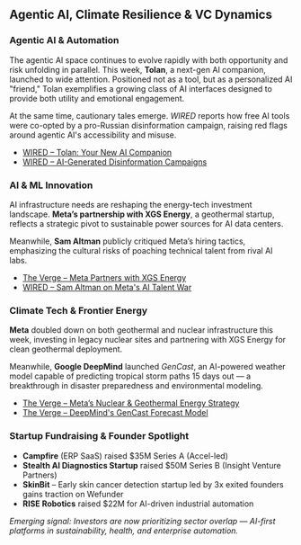 <h2>Agentic AI, Climate Resilience & VC Dynamics </h2>

<h3>Agentic AI & Automation</h3>
<p>
  The agentic AI space continues to evolve rapidly with both opportunity and risk unfolding in parallel. This week, <strong>Tolan</strong>, a next-gen AI companion, launched to wide attention. Positioned not as a tool, but as a personalized AI "friend," Tolan exemplifies a growing class of AI interfaces designed to provide both utility and emotional engagement.
</p>
<p>
  At the same time, cautionary tales emerge. <em>WIRED</em> reports how free AI tools were co-opted by a pro-Russian disinformation campaign, raising red flags around agentic AI's accessibility and misuse.
</p>
<ul>
  <li><a href="https://www.wired.com/story/tolan-ai-chatbot/">WIRED – Tolan: Your New AI Companion</a></li>
  <li><a href="https://www.wired.com/story/ai-propaganda/">WIRED – AI-Generated Disinformation Campaigns</a></li>
</ul>

<h3>AI & ML Innovation</h3>
<p>
  AI infrastructure needs are reshaping the energy-tech investment landscape. <strong>Meta’s partnership with XGS Energy</strong>, a geothermal startup, reflects a strategic pivot to sustainable power sources for AI data centers.
</p>
<p>
  Meanwhile, <strong>Sam Altman</strong> publicly critiqued Meta’s hiring tactics, emphasizing the cultural risks of poaching technical talent from rival AI labs.
</p>
<ul>
  <li><a href="https://www.theverge.com/meta-xgs-energy-deal">The Verge – Meta Partners with XGS Energy</a></li>
  <li><a href="https://www.wired.com/story/meta-poaching-openai-talent/">WIRED – Sam Altman on Meta's AI Talent War</a></li>
</ul>

<h3>Climate Tech & Frontier Energy</h3>
<p>
  <strong>Meta</strong> doubled down on both geothermal and nuclear infrastructure this week, investing in legacy nuclear sites and partnering with XGS Energy for clean geothermal deployment.
</p>
<p>
  Meanwhile, <strong>Google DeepMind</strong> launched <em>GenCast</em>, an AI-powered weather model capable of predicting tropical storm paths 15 days out — a breakthrough in disaster preparedness and environmental modeling.
</p>
<ul>
  <li><a href="https://www.theverge.com/meta-clean-energy">The Verge – Meta’s Nuclear & Geothermal Energy Strategy</a></li>
  <li><a href="https://www.theverge.com/gencast-ai-weather/">The Verge – DeepMind's GenCast Forecast Model</a></li>
</ul>

<h3>Startup Fundraising & Founder Spotlight</h3>
<ul>
  <li><strong>Campfire</strong> (ERP SaaS) raised $35M Series A (Accel-led)</li>
  <li><strong>Stealth AI Diagnostics Startup</strong> raised $50M Series B (Insight Venture Partners)</li>
  <li><strong>SkinBit</strong> – Early skin cancer detection startup led by 3x exited founders gains traction on Wefunder</li>
  <li><strong>RISE Robotics</strong> raised $22M for AI-driven industrial automation</li>
</ul>

<p><em>Emerging signal: Investors are now prioritizing sector overlap — AI-first platforms in sustainability, health, and enterprise automation.</em></p>
